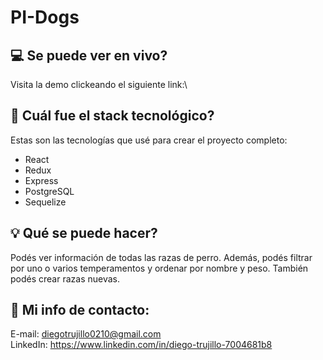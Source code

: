 # PI-Dogs
 

 
## 💻 Se puede ver en vivo?
Visita la demo clickeando el siguiente link:\

 
## 🧱 Cuál fue el stack tecnológico? 
Estas son las tecnologías que usé para crear el proyecto completo:
- React
- Redux
- Express
- PostgreSQL
- Sequelize
 
## 💡 Qué se puede hacer?
Podés ver información de todas las razas de perro. Además, podés filtrar por uno o varios temperamentos y ordenar por nombre y peso. También podés crear razas nuevas.
 
## 💬 Mi info de contacto:
E-mail: diegotrujillo0210@gmail.com\
LinkedIn: https://www.linkedin.com/in/diego-trujillo-7004681b8
